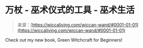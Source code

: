 <!--yml

category: 未分类

日期：2024-06-12 18:26:35

-->

# 万杖 - 巫术仪式的工具 - 巫术生活

> 来源：[https://wiccaliving.com/wiccan-wand/#0001-01-01](https://wiccaliving.com/wiccan-wand/#0001-01-01)

Check out my new book, Green Witchcraft for Beginners!
